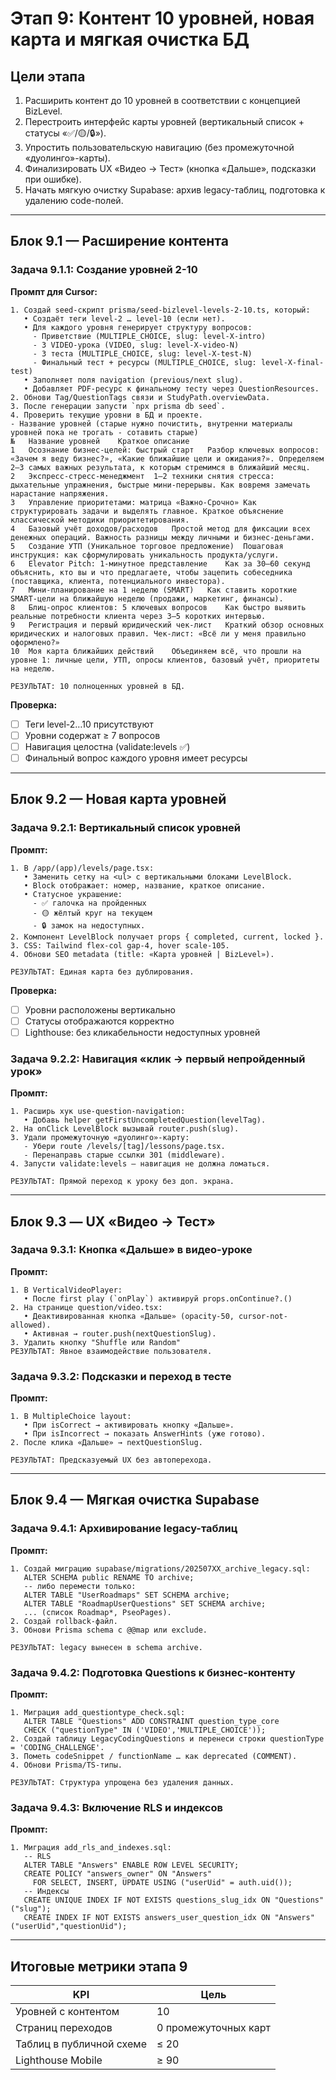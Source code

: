 # Этап 9: Контент 10 уровней, новая карта и мягкая очистка БД

## Цели этапа
1. Расширить контент до 10 уровней в соответствии с концепцией BizLevel.
2. Перестроить интерфейс карты уровней (вертикальный список + статусы «✅/🟡/🔒»).
3. Упростить пользовательскую навигацию (без промежуточной «дуолинго»-карты).
4. Финализировать UX «Видео → Тест» (кнопка «Дальше», подсказки при ошибке).
5. Начать мягкую очистку Supabase: архив legacy-таблиц, подготовка к удалению code-полей.

---

## Блок 9.1 — Расширение контента

### Задача 9.1.1: Создание уровней 2-10
**Промпт для Cursor:**
```
1. Создай seed-скрипт prisma/seed-bizlevel-levels-2-10.ts, который:
   • Создаёт теги level-2 … level-10 (если нет).
   • Для каждого уровня генерирует структуру вопросов:
     - Приветствие (MULTIPLE_CHOICE, slug: level-X-intro)
     - 3 VIDEO-урока (VIDEO, slug: level-X-video-N)
     - 3 теста (MULTIPLE_CHOICE, slug: level-X-test-N)
     - Финальный тест + ресурсы (MULTIPLE_CHOICE, slug: level-X-final-test)
   • Заполняет поля navigation (previous/next slug).
   • Добавляет PDF-ресурс к финальному тесту через QuestionResources.
2. Обнови Tag/QuestionTags связи и StudyPath.overviewData.
3. После генерации запусти `npx prisma db seed`.
4. Проверить текущие уровни в БД и проекте. 
- Название уровней (старые нужно почистить, внутренни материалы уровней пока не трогать - сотавить старые)
№	Название уровней	Краткое описание
1	Осознание бизнес-целей: быстрый старт	Разбор ключевых вопросов: «Зачем я веду бизнес?», «Какие ближайшие цели и ожидания?». Определяем 2–3 самых важных результата, к которым стремимся в ближайший месяц.
2	Экспресс-стресс-менеджмент	1–2 техники снятия стресса: дыхательные упражнения, быстрые мини-перерывы. Как вовремя замечать нарастание напряжения.
3	Управление приоритетами: матрица «Важно-Срочно»	Как структурировать задачи и выделять главное. Краткое объяснение классической методики приоритетирования.
4	Базовый учёт доходов/расходов	Простой метод для фиксации всех денежных операций. Важность разницы между личными и бизнес-деньгами.
5	Создание УТП (Уникальное торговое предложение)	Пошаговая инструкция: как сформулировать уникальность продукта/услуги.
6	Elevator Pitch: 1-минутное представление	Как за 30–60 секунд объяснить, кто вы и что предлагаете, чтобы зацепить собеседника (поставщика, клиента, потенциального инвестора).
7	Мини-планирование на 1 неделю (SMART)	Как ставить короткие SMART-цели на ближайшую неделю (продажи, маркетинг, финансы).
8	Блиц-опрос клиентов: 5 ключевых вопросов	Как быстро выявить реальные потребности клиента через 3–5 коротких интервью.
9	Регистрация и первый юридический чек-лист	Краткий обзор основных юридических и налоговых правил. Чек-лист: «Всё ли у меня правильно оформлено?»
10	Моя карта ближайших действий	Объединяем всё, что прошли на уровне 1: личные цели, УТП, опросы клиентов, базовый учёт, приоритеты на неделю.

РЕЗУЛЬТАТ: 10 полноценных уровней в БД.
```

**Проверка:**
- [ ] Теги level-2…10 присутствуют                        
- [ ] Уровни содержат ≥ 7 вопросов                        
- [ ] Навигация целостна (validate:levels ✅)              
- [ ] Финальный вопрос каждого уровня имеет ресурсы       

---

## Блок 9.2 — Новая карта уровней

### Задача 9.2.1: Вертикальный список уровней
**Промпт:**
```
1. В /app/(app)/levels/page.tsx:
   • Заменить сетку на <ul> с вертикальными блоками LevelBlock.
   • Block отображает: номер, название, краткое описание.
   • Статусное украшение:
     - ✅ галочка на пройденных
     - 🟡 жёлтый круг на текущем
     - 🔒 замок на недоступных.
2. Компонент LevelBlock получает props { completed, current, locked }.
3. CSS: Tailwind flex-col gap-4, hover scale-105.
4. Обнови SEO metadata (title: «Карта уровней | BizLevel»).

РЕЗУЛЬТАТ: Единая карта без дублирования.
```

**Проверка:**
- [ ] Уровни расположены вертикально                      
- [ ] Статусы отображаются корректно                      
- [ ] Lighthouse: без кликабельности недоступных уровней  

### Задача 9.2.2: Навигация «клик → первый непройденный урок»
**Промпт:**
```
1. Расширь хук use-question-navigation:
   • Добавь helper getFirstUncompletedQuestion(levelTag).
2. На onClick LevelBlock вызывай router.push(slug).
3. Удали промежуточную «дуолинго»-карту:
   - Убери route /levels/[tag]/lessons/page.tsx.
   - Перенаправь старые ссылки 301 (middleware).
4. Запусти validate:levels — навигация не должна ломаться.

РЕЗУЛЬТАТ: Прямой переход к уроку без доп. экрана.
```

---

## Блок 9.3 — UX «Видео → Тест»

### Задача 9.3.1: Кнопка «Дальше» в видео-уроке
**Промпт:**
```
1. В VerticalVideoPlayer:
   • После first play (`onPlay`) активируй props.onContinue?.()
2. На странице question/video.tsx:
   • Деактивированная кнопка «Дальше» (opacity-50, cursor-not-allowed).
   • Активная → router.push(nextQuestionSlug).
3. Удалить кнопку "Shuffle или Random"
РЕЗУЛЬТАТ: Явное взаимодействие пользователя.
```

### Задача 9.3.2: Подсказки и переход в тесте
**Промпт:**
```
1. В MultipleChoice layout:
   • При isCorrect → активировать кнопку «Дальше».
   • При isIncorrect → показать AnswerHints (уже готово).
2. После клика «Дальше» → nextQuestionSlug.

РЕЗУЛЬТАТ: Предсказуемый UX без автоперехода.
```

---

## Блок 9.4 — Мягкая очистка Supabase

### Задача 9.4.1: Архивирование legacy-таблиц
**Промпт:**
```
1. Создай миграцию supabase/migrations/202507XX_archive_legacy.sql:
   ALTER SCHEMA public RENAME TO archive;
   -- либо перемести только:
   ALTER TABLE "UserRoadmaps" SET SCHEMA archive;
   ALTER TABLE "RoadmapUserQuestions" SET SCHEMA archive;
   ... (список Roadmap*, PseoPages).
2. Создай rollback-файл.
3. Обнови Prisma schema с @@map или exclude.

РЕЗУЛЬТАТ: legacy вынесен в schema archive.
```

### Задача 9.4.2: Подготовка Questions к бизнес-контенту
**Промпт:**
```
1. Миграция add_questiontype_check.sql:
   ALTER TABLE "Questions" ADD CONSTRAINT question_type_core
   CHECK ("questionType" IN ('VIDEO','MULTIPLE_CHOICE'));
2. Создай таблицу LegacyCodingQuestions и перенеси строки questionType = 'CODING_CHALLENGE'.
3. Пометь codeSnippet / functionName … как deprecated (COMMENT).
4. Обнови Prisma/TS-типы.

РЕЗУЛЬТАТ: Структура упрощена без удаления данных.
```

### Задача 9.4.3: Включение RLS и индексов
**Промпт:**
```
1. Миграция add_rls_and_indexes.sql:
   -- RLS
   ALTER TABLE "Answers" ENABLE ROW LEVEL SECURITY;
   CREATE POLICY "answers_owner" ON "Answers"
     FOR SELECT, INSERT, UPDATE USING ("userUid" = auth.uid());
   -- Индексы
   CREATE UNIQUE INDEX IF NOT EXISTS questions_slug_idx ON "Questions"("slug");
   CREATE INDEX IF NOT EXISTS answers_user_question_idx ON "Answers"("userUid","questionUid");
```

---

## Итоговые метрики этапа 9

| KPI | Цель |
|-----|------|
| Уровней с контентом | 10 |
| Страниц переходов | 0 промежуточных карт |
| Таблиц в публичной схеме | ≤ 20 |
| Lighthouse Mobile | ≥ 90 |
